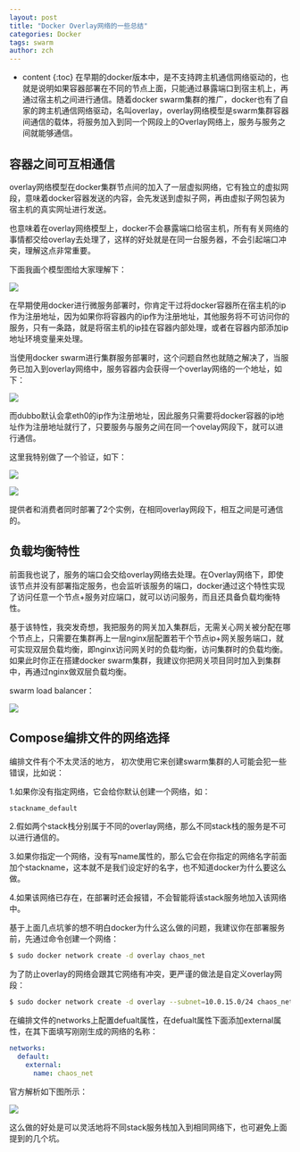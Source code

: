 ```yaml
---
layout: post
title: "Docker Overlay网络的一些总结"
categories: Docker
tags: swarm
author: zch
---
```


* content
{:toc}
在早期的docker版本中，是不支持跨主机通信网络驱动的，也就是说明如果容器部署在不同的节点上面，只能通过暴露端口到宿主机上，再通过宿主机之间进行通信。随着docker swarm集群的推广，docker也有了自家的跨主机通信网络驱动，名叫overlay，overlay网络模型是swarm集群容器间通信的载体，将服务加入到同一个网段上的Overlay网络上，服务与服务之间就能够通信。













## 容器之间可互相通信

overlay网络模型在docker集群节点间的加入了一层虚拟网络，它有独立的虚拟网段，意味着docker容器发送的内容，会先发送到虚拟子网，再由虚拟子网包装为宿主机的真实网址进行发送。

也意味着在overlay网络模型上，docker不会暴露端口给宿主机，所有有关网络的事情都交给overlay去处理了，这样的好处就是在同一台服务器，不会引起端口冲突，理解这点非常重要。

下面我画个模型图给大家理解下：

![](https://raw.githubusercontent.com/objcoding/objcoding.github.io/master/images/docker12.png)

在早期使用docker进行微服务部署时，你肯定干过将docker容器所在宿主机的ip作为注册地址，因为如果你将容器内的ip作为注册地址，其他服务将不可访问你的服务，只有一条路，就是将宿主机的ip挂在容器内部处理，或者在容器内部添加ip地址环境变量来处理。

当使用docker swarm进行集群服务部署时，这个问题自然也就随之解决了，当服务已加入到overlay网络中，服务容器内会获得一个overlay网络的一个地址，如下：

![](https://raw.githubusercontent.com/objcoding/objcoding.github.io/master/images/docker13.png)

而dubbo默认会拿eth0的ip作为注册地址，因此服务只需要将docker容器的ip地址作为注册地址就行了，只要服务与服务之间在同一个ovelay网段下，就可以进行通信。

这里我特别做了一个验证，如下：

![](https://raw.githubusercontent.com/objcoding/objcoding.github.io/master/images/dubbo_1.png)

![](https://raw.githubusercontent.com/objcoding/objcoding.github.io/master/images/dubbo_1.png)

提供者和消费者同时部署了2个实例，在相同overlay网段下，相互之间是可通信的。



## 负载均衡特性

前面我也说了，服务的端口会交给overlay网络去处理。在Overlay网络下，即使该节点并没有部署指定服务，也会监听该服务的端口，docker通过这个特性实现了访问任意一个节点+服务对应端口，就可以访问服务，而且还具备负载均衡特性。

基于该特性，我突发奇想，我把服务的网关加入集群后，无需关心网关被分配在哪个节点上，只需要在集群再上一层nginx层配置若干个节点ip+网关服务端口，就可实现双层负载均衡，即nginx访问网关时的负载均衡，访问集群时的负载均衡。如果此时你正在搭建docker swarm集群，我建议你把网关项目同时加入到集群中，再通过nginx做双层负载均衡。

swarm load balancer：

![](https://raw.githubusercontent.com/objcoding/objcoding.github.io/master/images/docker14.png)





## Compose编排文件的网络选择



编排文件有个不太灵活的地方， 初次使用它来创建swarm集群的人可能会犯一些错误，比如说：

1.如果你没有指定网络，它会给你默认创建一个网络，如：

```bash
stackname_default
```

2.假如两个stack栈分别属于不同的overlay网络，那么不同stack栈的服务是不可以进行通信的。

3.如果你指定一个网络，没有写name属性的，那么它会在你指定的网络名字前面加个stackname，这本就不是我们设定好的名字，也不知道docker为什么要这么做。

4.如果该网络已存在，在部署时还会报错，不会智能将该stack服务地加入该网络中。

基于上面几点坑爹的想不明白docker为什么这么做的问题，我建议你在部署服务前，先通过命令创建一个网络：

```bash
$ sudo docker network create -d overlay chaos_net
```

为了防止overlay的网络会跟其它网络有冲突，更严谨的做法是自定义overlay网段：

```bash
$ sudo docker network create -d overlay --subnet=10.0.15.0/24 chaos_net
```



在编排文件的networks上配置defualt属性，在defualt属性下面添加external属性，在其下面填写刚刚生成的网络的名称：

```yaml
networks:
  default:
    external:
      name: chaos_net
```

官方解析如下图所示：

![](https://raw.githubusercontent.com/objcoding/objcoding.github.io/master/images/docker15.png)

这么做的好处是可以灵活地将不同stack服务栈加入到相同网络下，也可避免上面提到的几个坑。